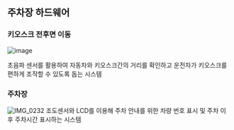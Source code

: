 ## 주차장 하드웨어

### 키오스크 전후면 이동
![image](https://user-images.githubusercontent.com/104895130/210942161-0ef8e11b-88a1-4a66-8239-560a99694330.png)

초음파 센서를 활용하여 자동차와 키오스크간의 거리를 확인하고 운전자가 키오스크를 편하게 조작할 수 있도록 돕는 시스템


### 주차장 
![IMG_0232](https://user-images.githubusercontent.com/54519460/211464933-8a86871b-d152-48ef-929a-d1d2cb42cf2c.jpg)
조도센서와 LCD를 이용해 주차 안내를 위한 차량 번호 표시 및 주차 이후 주차시간 표시하는 시스템 
